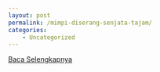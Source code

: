 ```yaml
---
layout: post
permalink: /mimpi-diserang-senjata-tajam/
categories:
    - Uncategorized
---
```


[Baca Selengkapnya](/06)